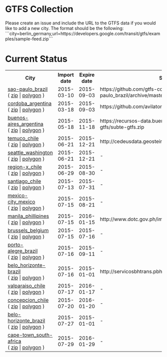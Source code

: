 <h1>GTFS Collection</h1>
<p>Please create an issue and include the URL to the GTFS data if you would like to add a new city. The format should be the following: <br>```city=berlin_germany,url=https://developers.google.com/transit/gtfs/examples/sample-feed.zip```<p/>
<h1>Current Status</h1>
<table>
                <tr>
                    <th>City</th>
                    <th>Import date</th>
                    <th>Expire date</th>
                    <th>Source URL</th>
                </tr>
                <tr>
                    <td>
                        <a href='https://github.com/gtfs-collection/sao-paulo_brazil'>sao-paulo_brazil</a><br>(
                        <a href='https://github.com/gtfs-collection/sao-paulo_brazil/archive/master.zip'>zip</a> |
                        <a href='https://github.com/gtfs-collection/overview/blob/master/polygons/sao-paulo_brazil.geojson'>polygon</a> )
                        </td>
                    <td>2015-03-10</td>
                    <td>2015-09-03</td>
                    <td>https://github.com/gtfs-collection/sao-paulo_brazil/archive/master.zip</td>
                <tr/>
                <tr>
                    <td>
                        <a href='https://github.com/gtfs-collection/cordoba_argentina'>cordoba_argentina</a><br>(
                        <a href='https://github.com/gtfs-collection/cordoba_argentina/archive/master.zip'>zip</a> |
                        <a href='https://github.com/gtfs-collection/overview/blob/master/polygons/cordoba_argentina.geojson'>polygon</a> )
                        </td>
                    <td>2015-03-18</td>
                    <td>2015-09-03</td>
                    <td>https://github.com/avilaton/gtfscba-data</td>
                <tr/>
                <tr>
                    <td>
                        <a href='https://github.com/gtfs-collection/buenos-aires_argentina'>buenos-aires_argentina</a><br>(
                        <a href='https://github.com/gtfs-collection/buenos-aires_argentina/archive/master.zip'>zip</a> |
                        <a href='https://github.com/gtfs-collection/overview/blob/master/polygons/buenos-aires_argentina.geojson'>polygon</a> )
                        </td>
                    <td>2015-05-18</td>
                    <td>2015-11-18</td>
                    <td>https://recursos-data.buenosaires.gob.ar/ckan2/subte-gtfs/subte-gtfs.zip</td>
                <tr/>
                <tr>
                    <td>
                        <a href='https://github.com/gtfs-collection/temuco_chile'>temuco_chile</a><br>(
                        <a href='https://github.com/gtfs-collection/temuco_chile/archive/master.zip'>zip</a> |
                        <a href='https://github.com/gtfs-collection/overview/blob/master/polygons/temuco_chile.geojson'>polygon</a> )
                        </td>
                    <td>2015-06-21</td>
                    <td>2015-12-21</td>
                    <td>http://cedeusdata.geosteiniger.cl/documents/150/download</td>
                <tr/>
                <tr>
                    <td>
                        <a href='https://github.com/gtfs-collection/seattle_washington'>seattle_washington</a><br>(
                        <a href='https://github.com/gtfs-collection/seattle_washington/archive/master.zip'>zip</a> |
                        <a href='https://github.com/gtfs-collection/overview/blob/master/polygons/seattle_washington.geojson'>polygon</a> )
                        </td>
                    <td>2015-06-21</td>
                    <td>2015-12-21</td>
                    <td>-</td>
                <tr/>
                <tr>
                    <td>
                        <a href='https://github.com/gtfs-collection/region-x_chile'>region-x_chile</a><br>(
                        <a href='https://github.com/gtfs-collection/region-x_chile/archive/master.zip'>zip</a> |
                        <a href='https://github.com/gtfs-collection/overview/blob/master/polygons/region-x_chile.geojson'>polygon</a> )
                        </td>
                    <td>2015-06-29</td>
                    <td>2015-08-30</td>
                    <td>-</td>
                <tr/>
                <tr>
                    <td>
                        <a href='https://github.com/gtfs-collection/santiago_chile'>santiago_chile</a><br>(
                        <a href='https://github.com/gtfs-collection/santiago_chile/archive/master.zip'>zip</a> |
                        <a href='https://github.com/gtfs-collection/overview/blob/master/polygons/santiago_chile.geojson'>polygon</a> )
                        </td>
                    <td>2015-07-13</td>
                    <td>2015-07-31</td>
                    <td>-</td>
                <tr/>
                <tr>
                    <td>
                        <a href='https://github.com/gtfs-collection/mexico-city_mexico'>mexico-city_mexico</a><br>(
                        <a href='https://github.com/gtfs-collection/mexico-city_mexico/archive/master.zip'>zip</a> |
                        <a href='https://github.com/gtfs-collection/overview/blob/master/polygons/mexico-city_mexico.geojson'>polygon</a> )
                        </td>
                    <td>2015-07-15</td>
                    <td>2015-08-21</td>
                    <td>-</td>
                <tr/>
                <tr>
                    <td>
                        <a href='https://github.com/gtfs-collection/manila_phillipines'>manila_phillipines</a><br>(
                        <a href='https://github.com/gtfs-collection/manila_phillipines/archive/master.zip'>zip</a> |
                        <a href='https://github.com/gtfs-collection/overview/blob/master/polygons/manila_phillipines.geojson'>polygon</a> )
                        </td>
                    <td>2015-07-15</td>
                    <td>2016-01-15</td>
                    <td>http://www.dotc.gov.ph/images/Open_Data/gtfs_884416.zip</td>
                <tr/>
                <tr>
                    <td>
                        <a href='https://github.com/gtfs-collection/brussels_belgium'>brussels_belgium</a><br>(
                        <a href='https://github.com/gtfs-collection/brussels_belgium/archive/master.zip'>zip</a> |
                        <a href='https://github.com/gtfs-collection/overview/blob/master/polygons/brussels_belgium.geojson'>polygon</a> )
                        </td>
                    <td>2015-07-15</td>
                    <td>2015-07-16</td>
                    <td>-</td>
                <tr/>
                <tr>
                    <td>
                        <a href='https://github.com/gtfs-collection/porto-alegre_brazil'>porto-alegre_brazil</a><br>(
                        <a href='https://github.com/gtfs-collection/porto-alegre_brazil/archive/master.zip'>zip</a> |
                        <a href='https://github.com/gtfs-collection/overview/blob/master/polygons/porto-alegre_brazil.geojson'>polygon</a> )
                        </td>
                    <td>2015-07-16</td>
                    <td>2015-09-11</td>
                    <td>-</td>
                <tr/>
                <tr>
                    <td>
                        <a href='https://github.com/gtfs-collection/belo_horizonte-brazil'>belo_horizonte-brazil</a><br>(
                        <a href='https://github.com/gtfs-collection/belo_horizonte-brazil/archive/master.zip'>zip</a> |
                        <a href='https://github.com/gtfs-collection/overview/blob/master/polygons/belo_horizonte-brazil.geojson'>polygon</a> )
                        </td>
                    <td>2015-07-16</td>
                    <td>2015-01-01</td>
                    <td>http://servicosbhtrans.pbh.gov.br/transitfiles/gtfs_bhtransit.zip</td>
                <tr/>
                <tr>
                    <td>
                        <a href='https://github.com/gtfs-collection/valparaiso_chile'>valparaiso_chile</a><br>(
                        <a href='https://github.com/gtfs-collection/valparaiso_chile/archive/master.zip'>zip</a> |
                        <a href='https://github.com/gtfs-collection/overview/blob/master/polygons/valparaiso_chile.geojson'>polygon</a> )
                        </td>
                    <td>2015-07-17</td>
                    <td>2016-01-17</td>
                    <td>-</td>
                <tr/>
                <tr>
                    <td>
                        <a href='https://github.com/gtfs-collection/concepcion_chile'>concepcion_chile</a><br>(
                        <a href='https://github.com/gtfs-collection/concepcion_chile/archive/master.zip'>zip</a> |
                        <a href='https://github.com/gtfs-collection/overview/blob/master/polygons/concepcion_chile.geojson'>polygon</a> )
                        </td>
                    <td>2015-07-20</td>
                    <td>2016-01-20</td>
                    <td>-</td>
                <tr/>
                <tr>
                    <td>
                        <a href='https://github.com/gtfs-collection/belo-horizonte_brazil'>belo-horizonte_brazil</a><br>(
                        <a href='https://github.com/gtfs-collection/belo-horizonte_brazil/archive/master.zip'>zip</a> |
                        <a href='https://github.com/gtfs-collection/overview/blob/master/polygons/belo-horizonte_brazil.geojson'>polygon</a> )
                        </td>
                    <td>2015-07-27</td>
                    <td>2015-01-01</td>
                    <td>-</td>
                <tr/>
                <tr>
                    <td>
                        <a href='https://github.com/gtfs-collection/cape-town_south-africa'>cape-town_south-africa</a><br>(
                        <a href='https://github.com/gtfs-collection/cape-town_south-africa/archive/master.zip'>zip</a> |
                        <a href='https://github.com/gtfs-collection/overview/blob/master/polygons/cape-town_south-africa.geojson'>polygon</a> )
                        </td>
                    <td>2015-07-29</td>
                    <td>2016-01-29</td>
                    <td>-</td>
                <tr/></table>